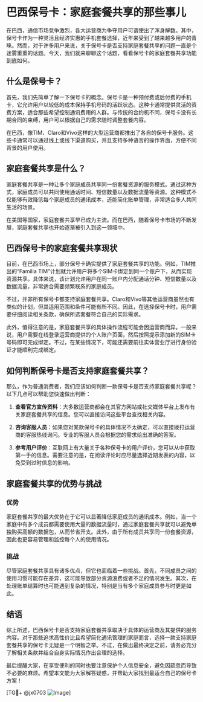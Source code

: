 # 巴西保号卡：家庭套餐共享的那些事儿

在巴西，通信市场竞争激烈，各大运营商为争夺用户可谓使出了浑身解数。其中，保号卡作为一种灵活且经济实惠的手机套餐选择，近年来受到了越来越多用户的青睐。然而，对于许多用户来说，关于保号卡是否支持家庭套餐共享的问题一直是个迷雾重重的话题。今天，我们就来聊聊这个话题，看看保号卡的家庭套餐共享功能到底如何。

## 什么是保号卡？

首先，我们先简单了解一下保号卡的概念。保号卡是一种预付费或后付费的手机卡，它允许用户以较低的成本保持手机号码的活跃状态。这种卡通常提供灵活的资费方案，适合那些希望控制通讯费用的人群。与传统的合约机不同，保号卡没有长期合同的束缚，用户可以根据自己的需求随时调整套餐内容。

在巴西，像TIM、Claro和Vivo这样的大型运营商都推出了各自的保号卡服务。这些卡通常可以通过线上或线下渠道购买，并且支持多种语言的操作界面，方便不同背景的用户使用。

## 家庭套餐共享是什么？

家庭套餐共享是一种让多个家庭成员共享同一份套餐资源的服务模式。通过这种方式，家庭成员可以共同使用通话时间、短信数量以及数据流量等资源。这种模式不仅能够有效降低每个家庭成员的通讯成本，还能简化账单管理，非常适合多人共同生活的场景。

在美国等国家，家庭套餐共享早已成为主流。而在巴西，随着保号卡市场的不断发展，家庭套餐共享也开始逐渐被引入到这一领域中。

## 巴西保号卡的家庭套餐共享现状

目前，在巴西市场上，部分保号卡确实提供了家庭套餐共享的功能。例如，TIM推出的“Família TIM”计划就允许用户将多个SIM卡绑定到同一个账户下，从而实现资源共享。具体来说，该计划允许用户在同一账户内分配通话分钟、短信数量以及数据流量，非常适合需要频繁联系的家庭成员。

不过，并非所有保号卡都支持家庭套餐共享。Claro和Vivo等其他运营商虽然也有类似的计划，但其适用范围和条件可能有所不同。因此，在选择保号卡时，用户需要仔细阅读相关条款，确保所选套餐符合自己的实际需求。

此外，值得注意的是，家庭套餐共享的具体操作流程可能会因运营商而异。一般来说，用户需要在线登录运营商提供的个人账户页面，然后按照提示添加新的SIM卡号码即可完成绑定。不过，在某些情况下，可能还需要前往实体营业厅进行身份验证才能顺利完成绑定。

## 如何判断保号卡是否支持家庭套餐共享？

那么，作为普通消费者，我们应该如何判断一款保号卡是否支持家庭套餐共享呢？以下几点可以帮助您快速做出判断：

1. **查看官方宣传资料**：大多数运营商都会在其官方网站或社交媒体平台上发布有关家庭套餐共享的信息。您可以直接访问这些平台查找相关内容。
   
2. **咨询客服人员**：如果您对某款保号卡的具体情况不太确定，可以直接拨打运营商的客服热线询问。专业的客服人员会根据您的需求给出准确的答案。

3. **参考用户评价**：互联网上有大量关于各种保号卡的用户评价，您可以从中获取第一手的信息。需要注意的是，在阅读评论时应尽量选择近期发表的内容，以免受到过时信息的影响。

## 家庭套餐共享的优势与挑战

### 优势

家庭套餐共享的最大优势在于它可以显著降低家庭成员的通讯成本。例如，当一个家庭中有多个成员都需要使用大量的数据流量时，通过家庭套餐共享就可以避免单独购买高额的数据包，从而节省开支。此外，由于所有成员共享同一份套餐资源，因此也更容易管理和监控每个人的使用情况。

### 挑战

尽管家庭套餐共享具有诸多优点，但它也面临着一些挑战。首先，不同成员之间的使用习惯可能存在差异，这可能导致部分资源浪费或者不足的情况发生。其次，在处理账单结算时也可能遇到复杂的情况，特别是当有多个家庭成员参与时更是如此。

## 结语

综上所述，巴西保号卡是否支持家庭套餐共享取决于具体的运营商及其提供的服务内容。对于那些追求高性价比且希望简化通讯管理的家庭而言，选择一款支持家庭套餐共享的保号卡无疑是一个明智之举。不过，在做出最终决定之前，请务必充分了解相关条款并结合自身实际情况作出合理的选择。

最后提醒大家，在享受便利的同时也要注意保护个人信息安全，避免因疏忽而导致不必要的麻烦。希望本文能为大家解答疑惑，并帮助大家找到最适合自己的保号卡方案！

[TG💪+ @jx0703 ![Image](https://github.com/user-attachments/assets/dbca1d08-cadb-493c-b0ec-ad6f7a83f270)]